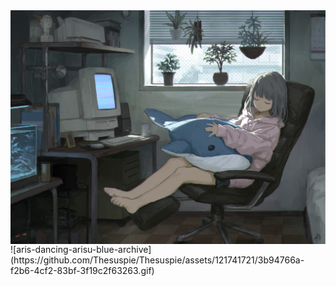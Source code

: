 <img align="top" src="images/animebg1.jpg"/>
![aris-dancing-arisu-blue-archive](https://github.com/Thesuspie/Thesuspie/assets/121741721/3b94766a-f2b6-4cf2-83bf-3f19c2f63263.gif)


